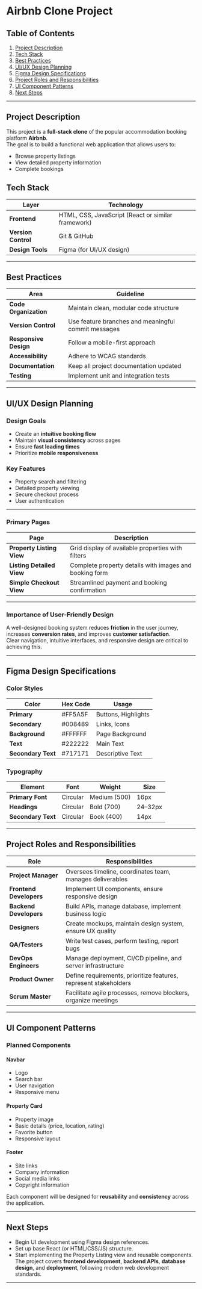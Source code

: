 # Airbnb Clone Project
## Table of Contents
1. [Project Description](#-project-description)   
2. [Tech Stack](#-tech-stack)    
3. [Best Practices](#-best-practices)  
4. [UI/UX Design Planning](#-uiux-design-planning)  
5. [Figma Design Specifications](#-figma-design-specifications)  
6. [Project Roles and Responsibilities](#-project-roles-and-responsibilities)  
7. [UI Component Patterns](#-ui-component-patterns)  
8. [Next Steps](#-next-steps)

---

## Project Description
This project is a **full-stack clone** of the popular accommodation booking platform **Airbnb**.  
The goal is to build a functional web application that allows users to:

- Browse property listings  
- View detailed property information  
- Complete bookings
  
##  Tech Stack

| Layer | Technology |
|-------|-------------|
| **Frontend** | HTML, CSS, JavaScript (React or similar framework) |
| **Version Control** | Git & GitHub |
| **Design Tools** | Figma (for UI/UX design) |

---

## Best Practices

| Area | Guideline |
|-------|------------|
| **Code Organization** | Maintain clean, modular code structure |
| **Version Control** | Use feature branches and meaningful commit messages |
| **Responsive Design** | Follow a mobile-first approach |
| **Accessibility** | Adhere to WCAG standards |
| **Documentation** | Keep all project documentation updated |
| **Testing** | Implement unit and integration tests |

---

## UI/UX Design Planning

### Design Goals
- Create an **intuitive booking flow**  
- Maintain **visual consistency** across pages  
- Ensure **fast loading times**  
- Prioritize **mobile responsiveness**  

### Key Features
- Property search and filtering  
- Detailed property viewing  
- Secure checkout process  
- User authentication  

---

### Primary Pages

| Page | Description |
|------|--------------|
| **Property Listing View** | Grid display of available properties with filters |
| **Listing Detailed View** | Complete property details with images and booking form |
| **Simple Checkout View** | Streamlined payment and booking confirmation |

---

### Importance of User-Friendly Design
A well-designed booking system reduces **friction** in the user journey, increases **conversion rates**, and improves **customer satisfaction**.  
Clear navigation, intuitive interfaces, and responsive design are critical to achieving this.

---

## Figma Design Specifications

### Color Styles
| Color | Hex Code | Usage |
|--------|-----------|--------|
| **Primary** | #FF5A5F | Buttons, Highlights |
| **Secondary** | #008489 | Links, Icons |
| **Background** | #FFFFFF | Page Background |
| **Text** | #222222 | Main Text |
| **Secondary Text** | #717171 | Descriptive Text |

### Typography
| Element | Font | Weight | Size |
|----------|-------|--------|------|
| **Primary Font** | Circular | Medium (500) | 16px |
| **Headings** | Circular | Bold (700) | 24–32px |
| **Secondary Text** | Circular | Book (400) | 14px |

---

## Project Roles and Responsibilities

| Role | Responsibilities |
|------|-------------------|
| **Project Manager** | Oversees timeline, coordinates team, manages deliverables |
| **Frontend Developers** | Implement UI components, ensure responsive design |
| **Backend Developers** | Build APIs, manage database, implement business logic |
| **Designers** | Create mockups, maintain design system, ensure UX quality |
| **QA/Testers** | Write test cases, perform testing, report bugs |
| **DevOps Engineers** | Manage deployment, CI/CD pipeline, and server infrastructure |
| **Product Owner** | Define requirements, prioritize features, represent stakeholders |
| **Scrum Master** | Facilitate agile processes, remove blockers, organize meetings |

---

## UI Component Patterns

### Planned Components

#### Navbar
- Logo  
- Search bar  
- User navigation  
- Responsive menu  

#### Property Card
- Property image  
- Basic details (price, location, rating)  
- Favorite button  
- Responsive layout  

#### Footer
- Site links  
- Company information  
- Social media links  
- Copyright information  

Each component will be designed for **reusability** and **consistency** across the application.

---

## Next Steps
- Begin UI development using Figma design references.  
- Set up base React (or HTML/CSS/JS) structure.  
- Start implementing the Property Listing view and reusable components.
The project covers **frontend development**, **backend APIs**, **database design**, and **deployment**, following modern web development standards.

---
